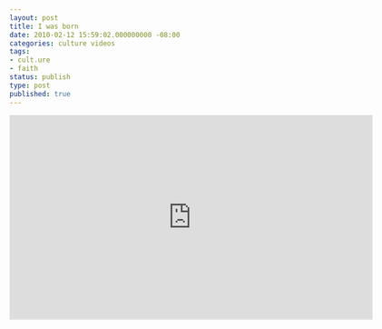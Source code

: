 ```yaml
---
layout: post
title: I was born
date: 2010-02-12 15:59:02.000000000 -08:00
categories: culture videos
tags:
- cult.ure
- faith
status: publish
type: post
published: true
---
```

<iframe width="640" height="360" src="https://www.youtube.com/embed/42caJw6FZjc" frameborder="0" allowfullscreen></iframe>
